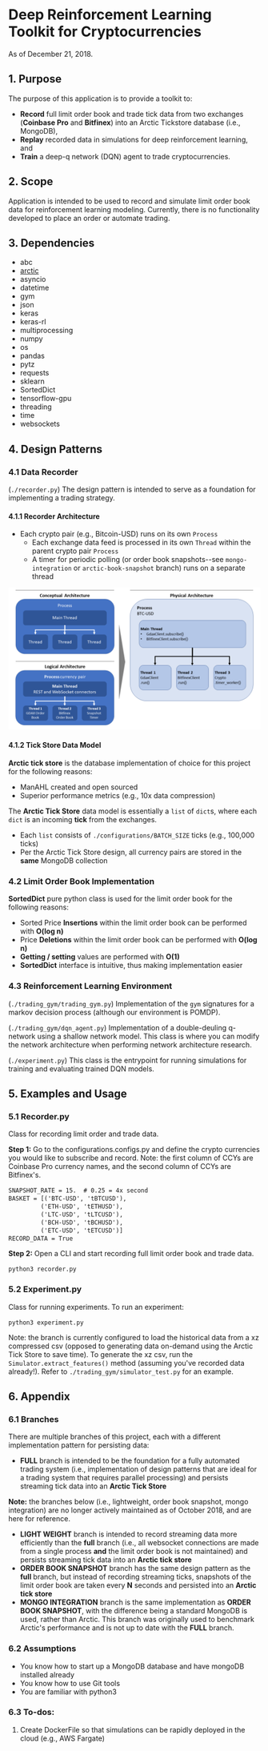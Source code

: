 # Deep Reinforcement Learning Toolkit for Cryptocurrencies
As of December 21, 2018.

## 1. Purpose
The purpose of this application is to provide a toolkit to:
 - **Record** full limit order book and trade tick data from two 
 exchanges (**Coinbase Pro** and **Bitfinex**) into an Arctic 
 Tickstore database (i.e., MongoDB), 
 - **Replay** recorded data in simulations for deep reinforcement learning, and
 - **Train** a deep-q network (DQN) agent to trade cryptocurrencies.

## 2. Scope
Application is intended to be used to record and simulate limit order book data 
for reinforcement learning modeling. Currently, there is no functionality 
developed to place an order or automate trading.

## 3. Dependencies
- abc
- [arctic](https://github.com/manahl/arctic)
- asyncio
- datetime
- gym
- json
- keras
- keras-rl
- multiprocessing
- numpy
- os
- pandas
- pytz
- requests
- sklearn
- SortedDict
- tensorflow-gpu
- threading
- time
- websockets

## 4. Design Patterns

### 4.1 Data Recorder
(`./recorder.py`) The design pattern is intended to serve as a foundation for implementing a trading strategy.
#### 4.1.1 Recorder Architecture
- Each crypto pair (e.g., Bitcoin-USD) runs on its own `Process`
  - Each exchange data feed is processed in its own `Thread` within the parent crypto pair `Process`
  - A timer for periodic polling (or order book snapshots--see `mongo-integration` or `arctic-book-snapshot` 
  branch) runs on a separate thread

![Design Pattern](images/design-pattern.png)

#### 4.1.2 Tick Store Data Model
**Arctic tick store** is the database implementation of choice for this project for the 
following reasons:
 - ManAHL created and open sourced
 - Superior performance metrics (e.g., 10x data compression)

The **Arctic Tick Store** data model is essentially a `list` of `dict`s, where 
each `dict` is an incoming **tick** from the exchanges.
- Each `list` consists of `./configurations/BATCH_SIZE` ticks (e.g., 100,000 ticks)
- Per the Arctic Tick Store design, all currency pairs are stored in the **same** MongoDB collection

### 4.2 Limit Order Book Implementation
**SortedDict** pure python class is used for the limit order book
for the following reasons:
- Sorted Price **Insertions** within the limit order book
 can be performed with **O(log n)**
- Price **Deletions** within the limit order book can be performed with **O(log n)**
- **Getting / setting** values are performed with **O(1)**
- **SortedDict** interface is intuitive, thus making implementation easier

### 4.3 Reinforcement Learning Environment
(`./trading_gym/trading_gym.py`) Implementation of the `gym` signatures for a 
markov decision process (although our environment is POMDP).

(`./trading_gym/dqn_agent.py`) Implementation of a double-deuling q-network using a 
shallow network model. This class is where you can modify the network architecture when
performing network architecture research.

(`./experiment.py`) This class is the entrypoint for running simulations for training and 
evaluating trained DQN models.

## 5. Examples and Usage
### 5.1 Recorder.py
Class for recording limit order and trade data. 

**Step 1:**
Go to the configurations.configs.py and define the crypto currencies
you would like to subscribe and record. Note: the first column of CCYs are 
Coinbase Pro currency names, and the second column of CCYs are Bitfinex's.
```
SNAPSHOT_RATE = 15.  # 0.25 = 4x second
BASKET = [('BTC-USD', 'tBTCUSD'),
         ('ETH-USD', 'tETHUSD'),
         ('LTC-USD', 'tLTCUSD'),
         ('BCH-USD', 'tBCHUSD'),
         ('ETC-USD', 'tETCUSD')]
RECORD_DATA = True
```

**Step 2:**
Open a CLI and start recording full limit order book and trade data.
 ```
 python3 recorder.py
 ```

### 5.2 Experiment.py
Class for running experiments. To run an experiment:

```
python3 experiment.py
```

Note: the branch is currently configured to load the historical data from a xz
compressed csv (opposed to generating data on-demand using the Arctic Tick 
Store to save time). To generate the xz csv, run the 
`Simulator.extract_features()` method (assuming you've recorded data already!).
Refer to `./trading_gym/simulator_test.py` for an example.

## 6. Appendix
### 6.1 Branches
There are multiple branches of this project, each with a different implementation pattern for persisting data:
 - **FULL** branch is intended to be the foundation for a fully automated trading system (i.e., implementation of
 design patterns that are ideal for a trading system that requires parallel processing) and  persists streaming 
 tick data into an **Arctic Tick Store**
 
 **Note:** the branches below (i.e., lightweight, order book snapshot, mongo integration) are no longer actively maintained as of October 2018, 
 and are here for reference.
 - **LIGHT WEIGHT** branch is intended to record streaming data more efficiently than the __full__ branch (i.e., 
 all websocket connections are made from a single process __and__ the limit order book is not maintained) and
 persists streaming tick data into an **Arctic tick store**
 - **ORDER BOOK SNAPSHOT** branch has the same design pattern as the __full__ branch, but instead of recording 
 streaming ticks, snapshots of the limit order book are taken every **N** seconds and persisted 
 into an **Arctic tick store**
 - **MONGO INTEGRATION** branch is the same implementation as **ORDER BOOK SNAPSHOT**, with the difference being 
 a standard MongoDB is used, rather than Arctic. This branch was originally used to benchmark Arctic's 
 performance and is not up to date with the **FULL** branch.

### 6.2 Assumptions
- You know how to start up a MongoDB database and have mongoDB installed already
- You know how to use Git tools
- You are familiar with python3

### 6.3 To-dos:
1. Create DockerFile so that simulations can be rapidly deployed in the cloud (e.g., AWS Fargate)
